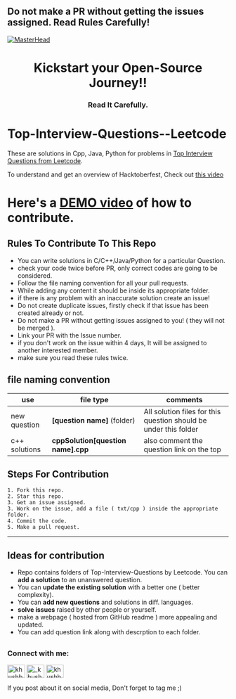 ## Do not make a PR without getting the issues assigned. Read Rules Carefully! 

[![MasterHead](https://user-images.githubusercontent.com/64991656/135403993-8436cfd2-5314-4c03-8509-d33e51c565b2.png)](https://hacktoberfest.digitalocean.com)
<h1 align="center">Kickstart your Open-Source Journey!!</h1>
<h3 align="center">Read It Carefully.</h3>


# Top-Interview-Questions--Leetcode
These are solutions in Cpp, Java, Python for problems in [Top Interview Questions from Leetcode](https://leetcode.com/explore/interview/card/top-interview-questions-hard/).

To understand and get an overview of Hacktoberfest, Check out [this video](https://youtu.be/QfPY3346TpI)

# Here's a [DEMO video](https://youtu.be/VCUZK-o5eFg) of how to contribute.

## Rules To Contribute To This Repo

- You can write solutions in C/C++/Java/Python for a particular Question.
- check your code twice before PR, only correct codes are going to be considered.
- Follow the file naming convention for all your pull requests.
- While adding any content it should be inside its appropriate folder.
- if there is any problem with an inaccurate solution create an issue!
- Do not create duplicate issues, firstly check if that issue has been created already or not.
- Do not make a PR without getting issues assigned to you! ( they will not be merged ).
- Link your PR with the Issue number.
- if you don't work on the issue within 4 days, It will be assigned to another interested member.
- make sure you read these rules twice.


## file naming convention

| use                | file type                      | comments                                                                                                    |
| ------------------ | ------------------------------ | ----------------------------------------------------------------------------------------------------------- |
| new question           | **[question name]** (folder)                 | All solution files for this question should be under this folder
| c++ solutions      | **cppSolution[question name].cpp**           | also comment the question link on the top

## Steps For Contribution

    1. Fork this repo.
    2. Star this repo.
    3. Get an issue assigned.
    3. Work on the issue, add a file ( txt/cpp ) inside the appropriate folder.
    4. Commit the code.
    5. Make a pull request.

---


## Ideas for contribution

- Repo contains folders of Top-Interview-Questions by Leetcode. You can **add a solution** to an unanswered question.
- You can **update the existing solution** with a better one ( better complexity).
- You can **add new questions** and solutions in diff. languages.
- **solve issues** raised by other people or yourself.
- make a webpage ( hosted from GitHub readme ) more appealing and updated.
- You can add question link along with descrption to each folder.



## <h3 align="left">Connect with me:</h3>
<p align="left">
<!-- <a href="https://twitter.com/khushboogoel01" target="blank"><img align="center" src="https://cdn.jsdelivr.net/npm/simple-icons@3.0.1/icons/twitter.svg" alt="khushboogoel01" height="30" width="40" /></a> -->
<a href="https://linkedin.com/in/khushboogoel01" target="blank"><img align="center" src="https://cdn.jsdelivr.net/npm/simple-icons@3.0.1/icons/linkedin.svg" alt="khushboogoel01" height="30" width="40" /></a>
<a href="https://instagram.com/_khushboo.goel" target="blank"><img align="center" src="https://cdn.jsdelivr.net/npm/simple-icons@3.0.1/icons/instagram.svg" alt="_khushboo.goel" height="30" width="40" /></a>
<a href="https://www.youtube.com/c/khushboo goel" target="blank"><img align="center" src="https://cdn.jsdelivr.net/npm/simple-icons@3.0.1/icons/youtube.svg" alt="khushboo goel" height="30" width="40" /></a>
</p>

 If you post about it on social media, Don't forget to tag me ;)

